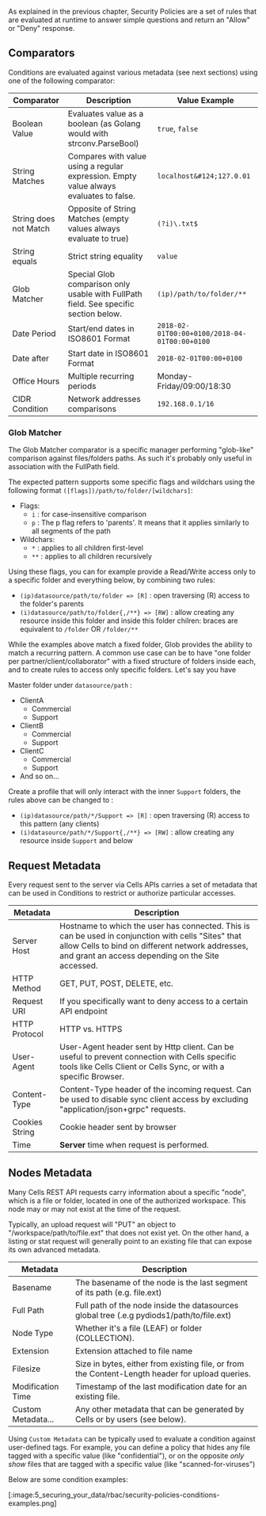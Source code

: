 As explained in the previous chapter, Security Policies are a set of rules that are evaluated at runtime to answer simple questions and return an "Allow" or "Deny" response.

## Comparators

Conditions are evaluated against various metadata (see next sections) using one of the following comparator:

| Comparator            | Description                                                                            | Value Example                                 |
|-----------------------|----------------------------------------------------------------------------------------|-----------------------------------------------|
| Boolean Value         | Evaluates value as a boolean (as Golang would with strconv.ParseBool)                  | `true`, `false`                               |
| String Matches        | Compares with value using a regular expression. Empty value always evaluates to false. | `localhost&#124;127.0.01`                     |
| String does not Match | Opposite of String Matches (empty values always evaluate to true)                      | `(?i)\.txt$`                                  |
| String equals         | Strict string equality                                                                 | `value`                                       |
| Glob Matcher          | Special Glob comparison only usable with FullPath field. See specific section below.   | `(ip)/path/to/folder/**`                      |
| Date Period           | Start/end dates in ISO8601 Format                                                      | `2018-02-01T00:00+0100/2018-04-01T00:00+0100` | 
| Date after            | Start date in ISO8601 Format                                                           | `2018-02-01T00:00+0100`                       |
| Office Hours          | Multiple recurring periods                                                             | Monday-Friday/09:00/18:30                     |
| CIDR Condition        | Network addresses comparisons                                                          | `192.168.0.1/16`                              |

### Glob Matcher

The Glob Matcher comparator is a specific manager performing "glob-like" comparison against files/folders paths. As such it's probably only useful in association with the FullPath field.

The expected pattern supports some specific flags and wildchars using the following format `([flags])/path/to/folder/[wildchars]`: 

 - Flags: 
   - `i` : for case-insensitive comparison
   - `p` : The p flag refers to 'parents'. It means that it applies similarly to all segments of the path
 - Wildchars: 
   - `*` : applies to all children first-level
   - `**` : applies to all children recursively

Using these flags, you can for example provide a Read/Write access only to a specific folder and everything below, by combining two rules: 

 - `(ip)datasource/path/to/folder => [R]` : open traversing (R) access to the folder's parents
 - `(i)datasource/path/to/folder{,/**} => [RW]` : allow creating any resource inside this folder and inside this folder chilren: braces are equivalent to `/folder` OR `/folder/**`

While the examples above match a fixed folder, Glob provides the ability to match a recurring pattern. A common use case can be to have "one folder per partner/client/collaborator" with a fixed structure of folders inside each, and to create rules to access only specific folders. Let's say you have

Master folder under `datasource/path` : 

 - ClientA
   - Commercial
   - Support
 - ClientB
   - Commercial
   - Support
 - ClientC
   - Commercial
   - Support
 - And so on... 

Create a profile that will only interact with the inner `Support` folders, the rules above can be changed to :

- `(ip)datasource/path/*/Support => [R]` : open traversing (R) access to this pattern (any clients)
- `(i)datasource/path/*/Support{,/**} => [RW]` : allow creating any resource inside `Support` and below


## Request Metadata

Every request sent to the server via Cells APIs carries a set of metadata that can be used in Conditions to restrict or authorize particular accesses. 

| Metadata       | Description                                                                                                                                                                                                  |
|----------------|--------------------------------------------------------------------------------------------------------------------------------------------------------------------------------------------------------------|
| Server Host    | Hostname to which the user has connected. This is can be used in conjunction with cells "Sites" that allow Cells to bind on different network addresses, and grant an access depending on the Site accessed. |
| HTTP Method    | GET, PUT, POST, DELETE, etc.                                                                                                                                                                                 |
| Request URI    | If you specifically want to deny access to a certain API endpoint                                                                                                                                            |
| HTTP Protocol  | HTTP vs. HTTPS                                                                                                                                                                                               |
| User-Agent     | User-Agent header sent by Http client. Can be useful to prevent connection with Cells specific tools like Cells Client or Cells Sync, or with a specific Browser.                                            |
| Content-Type   | Content-Type header of the incoming request. Can be used to disable sync client access by excluding "application/json+grpc" requests.                                                                        |
| Cookies String | Cookie header sent by browser                                                                                                                                                                                |
| Time           | **Server** time when request is performed.                                                                                                                                                                   |

## Nodes Metadata

Many Cells REST API requests carry information about a specific "node", which is a file or folder, located in one of the authorized workspace. This node may or may not exist at the time of the request. 

Typically, an upload request will "PUT" an object to "/workspace/path/to/file.ext" that does not exist yet. On the other hand, a listing or stat request will generally point to an existing file that can expose its own advanced metadata. 

| Metadata           | Description                                                                                     |
|--------------------|-------------------------------------------------------------------------------------------------|
| Basename           | The basename of the node is the last segment of its path (e.g. file.ext)                        |
| Full Path          | Full path of the node inside the datasources global tree (.e.g pydiods1/path/to/file.ext)       |
| Node Type          | Whether it's a file (LEAF) or folder (COLLECTION).                                              |
| Extension          | Extension attached to file name                                                                 |
| Filesize           | Size in bytes, either from existing file, or from the Content-Length header for upload queries. |
| Modification Time  | Timestamp of the last modification date for an existing file.                                   |
| Custom Metadata... | Any other metadata that can be generated by Cells or by users (see below).                      |

Using `Custom Metadata` can be typically used to evaluate a condition against user-defined tags. For example, you can define a policy that hides any file tagged with a specific value (like "confidential"), or on the opposite _only show_ files that are tagged with a specific value (like "scanned-for-viruses")

Below are some condition examples: 

[:image:5_securing_your_data/rbac/security-policies-conditions-examples.png]